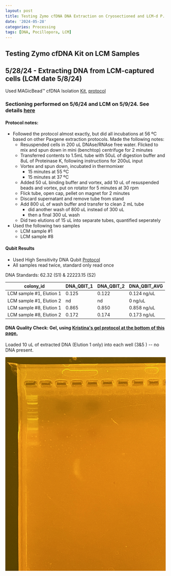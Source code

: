 ```yaml
---
layout: post
title: Testing Zymo cfDNA DNA Extraction on Cryosectioned and LCM-d P. acuta 
date: '2024-05-28'
categories: Processing
tags: [DNA, Pocillopora, LCM]
---
```


## Testing Zymo cfDNA Kit on LCM Samples

## 5/28/24 - Extracting DNA from LCM-captured cells (LCM date 5/8/24)

Used MAGicBead™ cfDNA Isolation [Kit](https://www.zymoresearch.com/products/magicbead-cfdna-isolation-kit), [protocol](https://files.zymoresearch.com/protocols/%5BD4086%5D+MAGicBead%E2%84%A2+cfDNA+Isolation+Kit+-+Ver+1.0.0.pdf)

### Sectioning performed on 5/6/24 and LCM on 5/9/24. See details [here](https://zdellaert.github.io/ZD_Putnam_Lab_Notebook/LCM-Sample-Prep/)

#### Protocol notes:

- Followed the protocol almost exactly, but did all incubations at 56 ºC based on other Paxgene extraction protocols. Made the following notes:
  - Resuspended cells in 200 uL DNAse/RNAse free water. Flicked to mix and spun down in mini (benchtop) centrifuge for 2 minutes
  - Transferred contents to 1.5mL tube with 50uL of digestion buffer and 8uL of Proteinase K, following instructions for 200uL input
  - Vortex and spun down, incubated in thermomixer
    - 15 minutes at 55 ºC
    - 15 minutes at 37 ºC
  - Added 50 uL binding buffer and vortex, add 10 uL of resuspended beads and vortex, put on rotator for 5 minutes at 30 rpm
  - Flick tube, open cap, pellet on magnet for 2 minutes
  - Discard supernatant and remove tube from stand
  - Add 800 uL of wash buffer and transfer to clean 2 mL tube
    - did another wash of 800 uL instead of 300 uL
    - then a final 300 uL wash
  - Did two elutions of 15 uL into separate tubes, quantified seperately
- Used the following two samples
  - LCM sample #1
  - LCM sample #8

#### Qubit Results

- Used High Sensitivity DNA Qubit [Protocol](https://zdellaert.github.io/ZD_Putnam_Lab_Notebook/Qubit-Protocol/)
- All samples read twice, standard only read once

 DNA Standards: 62.32 (S1) & 22223.15 (S2)

| colony_id                  | DNA_QBIT_1 | DNA_QBIT_2 | DNA_QBIT_AVG |
|----------------------------|------------|------------|--------------|
| LCM sample #1, Elution 1   |  0.125     | 0.122      |  0.124 ng/uL |
| LCM sample #1, Elution 2   |  nd        | nd         |  0 ng/uL     |
| LCM sample #8, Elution 1   |  0.865     | 0.850      |  0.858 ng/uL |
| LCM sample #8, Elution 2   |  0.172     | 0.174      |  0.173 ng/uL |

#### DNA Quality Check: Gel, using [Kristina's gel protocol at the bottom of this page.](https://zdellaert.github.io/ZD_Putnam_Lab_Notebook/Protocols_Zymo_Quick_DNA_RNA_Miniprep_Plus/)

Loaded 10 uL of extracted DNA (Elution 1 only) into each well (3&5 ) -- no DNA present.

![2024-05-28-gel.JPG](https://github.com/zdellaert/ZD_Putnam_Lab_Notebook/blob/master/images/gels/2024-05-28-gel.JPG?raw=true)
